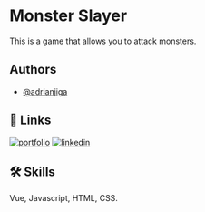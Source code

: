 
# Monster Slayer

This is a game that allows you to attack monsters.

    
## Authors

- [@adrianjiga](https://github.com/adrianjiga)


## 🔗 Links
[![portfolio](https://img.shields.io/badge/my_portfolio-000?style=for-the-badge&logo=ko-fi&logoColor=white)](https://github.com/adrianjiga)
[![linkedin](https://img.shields.io/badge/linkedin-0A66C2?style=for-the-badge&logo=linkedin&logoColor=white)](https://www.linkedin.com/in/adrianjiga/)


## 🛠 Skills
Vue, Javascript, HTML, CSS.

